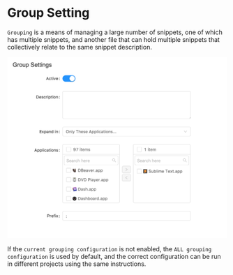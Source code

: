 # Group Setting

`Grouping` is a means of managing a large number of snippets, one of which has multiple snippets, and another file that can hold multiple snippets that collectively relate to the same snippet description.

![](./img/group-ui.png)

If the `current grouping configuration` is not enabled, the `ALL grouping configuration` is used by default, and the correct configuration can be run in different projects using the same instructions.
